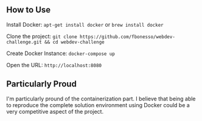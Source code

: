 ## How to Use

Install Docker: 
```apt-get install docker``` or ```brew install docker```

Clone the project:
```git clone https://github.com/fbonesso/webdev-challenge.git && cd webdev-challenge```

Create Docker Instance:
```docker-compose up```

Open the URL:
```http://localhost:8080```

## Particularly Proud

I'm particularly pround of the containerization part. I believe that being able to reproduce the complete solution environment using Docker could be a very competitive aspect of the project.